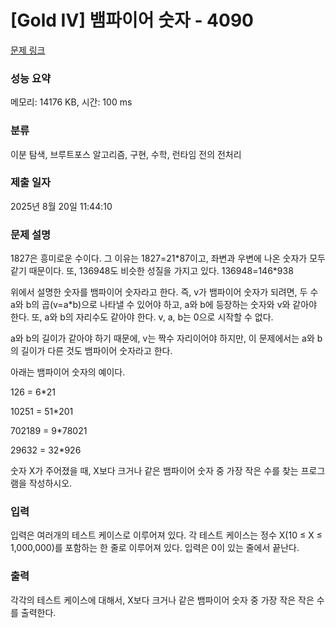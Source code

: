 # [Gold IV] 뱀파이어 숫자 - 4090 

[문제 링크](https://www.acmicpc.net/problem/4090) 

### 성능 요약

메모리: 14176 KB, 시간: 100 ms

### 분류

이분 탐색, 브루트포스 알고리즘, 구현, 수학, 런타임 전의 전처리

### 제출 일자

2025년 8월 20일 11:44:10

### 문제 설명

<p>
	1827은 흥미로운 수이다. 그 이유는 1827=21*87이고, 좌변과 우변에 나온 숫자가 모두 같기 때문이다. 또, 136948도 비슷한 성질을 가지고 있다. 136948=146*938</p>

<p>
	위에서 설명한 숫자를 뱀파이어 숫자라고 한다. 즉, v가 뱀파이어 숫자가 되려면, 두 수 a와 b의 곱(v=a*b)으로 나타낼 수 있어야 하고, a와 b에 등장하는 숫자와 v와 같아야 한다. 또, a와 b의 자리수도 같아야 한다. v, a, b는 0으로 시작할 수 없다.</p>

<p>
	a와 b의 길이가 같아야 하기 때문에, v는 짝수 자리이어야 하지만, 이 문제에서는 a와 b의 길이가 다른 것도 뱀파이어 숫자라고 한다.</p>

<p>
	아래는 뱀파이어 숫자의 예이다.</p>

<p>
	126 = 6*21</p>
<p>
	10251 = 51*201</p>
<p>
	702189 = 9*78021</p>
<p>
	29632 = 32*926</p>

<p>
	숫자 X가 주어졌을 때, X보다 크거나 같은 뱀파이어 숫자 중 가장 작은 수를 찾는 프로그램을 작성하시오.</p>

### 입력 

 <p>
	입력은 여러개의 테스트 케이스로 이루어져 있다. 각 테스트 케이스는 정수 X(10 ≤ X ≤ 1,000,000)를 포함하는 한 줄로 이루어져 있다. 입력은 0이 있는 줄에서 끝난다.</p>

### 출력 

 <p>
	각각의 테스트 케이스에 대해서, X보다 크거나 같은 뱀파이어 숫자 중 가장 작은 작은 수를 출력한다.</p>


